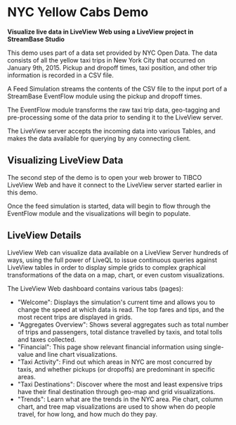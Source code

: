 # NYC Yellow Cabs Demo

**Visualize live data in LiveView Web using a LiveView project in StreamBase Studio**

This demo uses part of a data set provided by NYC Open Data. The data consists of all the yellow taxi trips in New York City that occurred on January 9th, 2015. Pickup and dropoff times, taxi position, and other trip information is recorded in a CSV file.

A Feed Simulation streams the contents of the CSV file to the input port of a StreamBase EventFlow module using the pickup and dropoff times.

The EventFlow module transforms the raw taxi trip data, geo-tagging and pre-processing some of the data prior to sending it to the LiveView server.

The LiveView server accepts the incoming data into various Tables, and makes the data available for querying by any connecting client.

## Visualizing LiveView Data

The second step of the demo is to open your web brower to TIBCO LiveView Web and have it connect to the LiveView server started earlier in this demo.

Once the feed simulation is started, data will begin to flow through the EventFlow module and the visualizations will begin to populate.

## LiveView Details

LiveView Web can visualize data available on a LiveView Server hundreds of ways, using the full power of LiveQL to issue continuous queries against LiveView tables in order to display simple grids to complex graphical transformations of the data on a map, chart, or even custom visualizations.

The LiveView Web dashboard contains various tabs (pages):

- "Welcome": Displays the simulation's current time and allows you to change the speed at which data is read. The top fares and tips, and the most recent trips are displayed in grids.
- "Aggregates Overview": Shows several aggregates such as total number of trips and passengers, total distance travelled by taxis, and total tolls and taxes collected.
- "Financial": This page show relevant financial information using single-value and line chart visualizations.
- "Taxi Activity": Find out which areas in NYC are most concurred by taxis, and whether pickups (or dropoffs) are predominant in specific areas.
- "Taxi Destinations": Discover where the most and least expensive trips have their final destination through geo-map and grid visualizations.
- "Trends": Learn what are the trends in the NYC area. Pie chart, column chart, and tree map visualizations are used to show when do people travel, for how long, and how much do they pay.